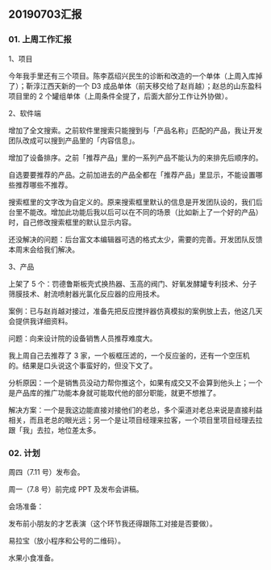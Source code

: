 ## 20190703汇报

### 01. 上周工作汇报

1、项目

今年我手里还有三个项目。陈李荔绍兴民生的诊断和改造的一个单体（上周入库掉了）；靳淳江西天新的一个 D3 成品单体（前天移交给了赵肖越）；赵总的山东盈科项目里的 2 个罐组单体（上周条件全提了，后面大部分工作让外协做）。

2、软件端

增加了全文搜索。之前软件里搜索只能搜到与「产品名称」匹配的产品，我让开发团队改成可以搜到产品里的「内容信息」。

增加了设备排序。之前「推荐产品」里的一系列产品不能认为的来排先后顺序的。

自选要要推荐的产品。之前加进去的产品全都在「推荐产品」里显示，不能设置哪些推荐哪些不推荐。

搜索框里的文字改为自定义的。原来搜索框里默认的信息是开发团队设的，我们后台里不能改。增加此功能后我以后可以在不同的场景（比如新上了一个好的产品）时，自己修改搜索框里的默认显示内容。

还没解决的问题：后台富文本编辑器可选的格式太少，需要的完善。开发团队反馈本周末会给我们解决。

3、产品

上架了 5 个：罚德鲁斯板壳式换热器、玉高的阀门、好氧发酵罐专利技术、分子筛膜技术、射流喷射器光氯化反应器的应用技术。

案例：已与赵肖越对接过，准备先把反应搅拌器仿真模拟的案例放上去，他这几天会提供我详细资料。

问题：向来设计院的设备销售人员推荐难度大。

我上周自己去推荐了 3 家，一个板框压滤的，一个反应釜的，还有一个空压机的。结果是口头说这个事蛮好的，但没下文了。

分析原因：一个是销售员没动力帮你推这个，如果有成交又不会算到他头上；一个是产品库的推广功能本身就可能取代他的部分职能，就更不想推了。

解决方案：一个是我这边能直接对接他们的老总，多个渠道对老总来说是直接利益相关，而且老总的眼光远；另一个是让项目经理来拉客，一个项目里项目经理去拉跟「我」去拉，地位差太多。

### 02. 计划

周四（7.11 号）发布会。

周一（7.8 号）前完成 PPT 及发布会讲稿。

会场准备：

发布前小朋友的才艺表演（这个环节我还得跟陈工对接是否要做）。

易拉宝（放小程序和公号的二维码）。

水果小食准备。

